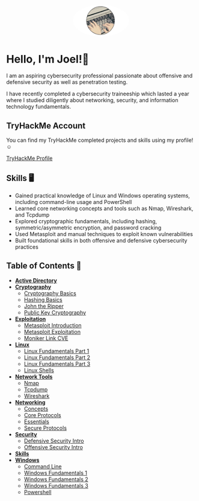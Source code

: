 <p align="center">
  <img src="https://github.com/JoelHtech/Cybersecurity-Portfolio/blob/main/tryhackme/keyboardpfp.png?raw=true" alt="profile picture" width="150" style="border-radius: 50%;">
</p>

# Hello, I'm Joel!👋

I am an aspiring cybersecurity professional passionate about offensive and defensive security as well as penetration testing.

I have recently completed a cybersecurity traineeship which lasted a year where I studied diligently about networking, security, and information technology fundamentals.

## TryHackMe Account
You can find my TryHackMe completed projects and skills using my profile!☺️

[TryHackMe Profile](https://tryhackme.com/p/mangosalamander)

## Skills 🖥
- Gained practical knowledge of Linux and Windows operating systems, including command-line usage and PowerShell
- Learned core networking concepts and tools such as Nmap, Wireshark, and Tcpdump
- Explored cryptographic fundamentals, including hashing, symmetric/asymmetric encryption, and password cracking
- Used Metasploit and manual techniques to exploit known vulnerabilities
- Built foundational skills in both offensive and defensive cybersecurity practices

## Table of Contents 📖
- **[Active Directory](./active-directory/active-directory-basics.md)**
- **[Cryptography](./cryptography/)**
  - [Cryptography Basics](./cryptography/cryptography-basics.md)
  - [Hashing Basics](./cryptography/hashing-basics.md)
  - [John the Ripper](./cryptography/john-the-ripper.md)
  - [Public Key Cryptography](./cryptography/public-key-cryptography.md)
- **[Exploitation](./exploitation)**
  - [Metasploit Introduction](./exploitation/metasploit-introduction.md)
  - [Metasploit Exploitation](./exploitation/metasploit-exploitation.md)
  - [Moniker Link CVE](./exploitation/moniker-link-cve-2024-21413.md)
- **[Linux](./linux/)**
  - [Linux Fundamentals Part 1](./linux/linux-fundamentals-part-1.md)
  - [Linux Fundamentals Part 2](./linux/linux-fundamentals-part-2.md)
  - [Linux Fundamentals Part 3](./linux/linux-fundamentals-part-3.md)
  - [Linux Shells](./linux/linux-shells.md)
- **[Network Tools](./network-tools/)**
  - [Nmap](./network-tools/nmap-the-basics.md)
  - [Tcpdump](./network-tools/tcpdump-the-basics.md)
  - [Wireshark](./network-tools/wireshark-the-basics.md)
- **[Networking](./networking/)**
  - [Concepts](./networking/networking-concepts.md)
  - [Core Protocols](./networking/networking-core-protocols.md)
  - [Essentials](./networking/networking-essentials.md)
  - [Secure Protocols](./networking/networking-secure-protocols.md)
- **[Security](./security/)**
  - [Defensive Security Intro](./security/defensive-security-intro.md)
  - [Offensive Security Intro](./security/offensive-security-intro.md)
- **[Skills](./skills/search-skills.md)**
- **[Windows](./windows/)**
  - [Command Line](./windows/windows-command-line.md)
  - [Windows Fundamentals 1](./windows/windows-fundamentals-1.md)
  - [Windows Fundamentals 2](./windows/windows-fundamentals-2.md)
  - [Windows Fundamentals 3](./windows/windows-fundamentals-3.md)
  - [Powershell](./windows/windows-powershell.md)
